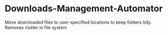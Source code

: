 # Downloads-Management-Automator
Move downloaded files to user-specified locations to keep folders tidy. Removes clutter in file system
